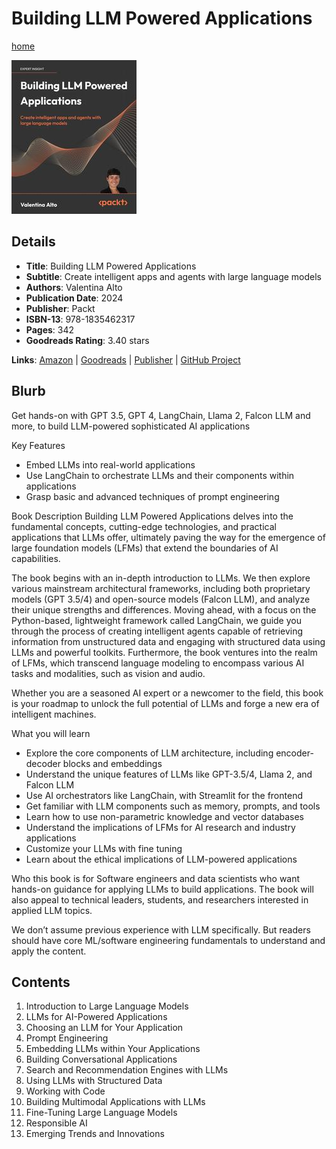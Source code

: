 # Building LLM Powered Applications

[home](../)

![Cover Image](building-llm-powered-applications.jpeg)

## Details

* **Title**: Building LLM Powered Applications
* **Subtitle**: Create intelligent apps and agents with large language models
* **Authors**: Valentina Alto
* **Publication Date**: 2024
* **Publisher**: Packt
* **ISBN-13**: 978-1835462317
* **Pages**: 342
* **Goodreads Rating**: 3.40 stars


**Links**: [Amazon](https://a.co/d/e6rt1da) |
[Goodreads](https://www.goodreads.com/book/show/201054993-building-llm-powered-applications) |
[Publisher](https://www.packtpub.com/en-au/product/building-llm-powered-applications-9781835462317) |
[GitHub Project](https://github.com/PacktPublishing/Building-LLM-Powered-Applications)

## Blurb

Get hands-on with GPT 3.5, GPT 4, LangChain, Llama 2, Falcon LLM and more, to build LLM-powered sophisticated AI applications

Key Features
* Embed LLMs into real-world applications
* Use LangChain to orchestrate LLMs and their components within applications
* Grasp basic and advanced techniques of prompt engineering

Book Description
Building LLM Powered Applications delves into the fundamental concepts, cutting-edge technologies, and practical applications that LLMs offer, ultimately paving the way for the emergence of large foundation models (LFMs) that extend the boundaries of AI capabilities.

The book begins with an in-depth introduction to LLMs. We then explore various mainstream architectural frameworks, including both proprietary models (GPT 3.5/4) and open-source models (Falcon LLM), and analyze their unique strengths and differences. Moving ahead, with a focus on the Python-based, lightweight framework called LangChain, we guide you through the process of creating intelligent agents capable of retrieving information from unstructured data and engaging with structured data using LLMs and powerful toolkits. Furthermore, the book ventures into the realm of LFMs, which transcend language modeling to encompass various AI tasks and modalities, such as vision and audio.

Whether you are a seasoned AI expert or a newcomer to the field, this book is your roadmap to unlock the full potential of LLMs and forge a new era of intelligent machines.

What you will learn
* Explore the core components of LLM architecture, including encoder-decoder blocks and embeddings
* Understand the unique features of LLMs like GPT-3.5/4, Llama 2, and Falcon LLM
* Use AI orchestrators like LangChain, with Streamlit for the frontend
* Get familiar with LLM components such as memory, prompts, and tools
* Learn how to use non-parametric knowledge and vector databases
* Understand the implications of LFMs for AI research and industry applications
* Customize your LLMs with fine tuning
* Learn about the ethical implications of LLM-powered applications

Who this book is for
Software engineers and data scientists who want hands-on guidance for applying LLMs to build applications. The book will also appeal to technical leaders, students, and researchers interested in applied LLM topics.

We don’t assume previous experience with LLM specifically. But readers should have core ML/software engineering fundamentals to understand and apply the content.

## Contents

1. Introduction to Large Language Models
2. LLMs for AI-Powered Applications
3. Choosing an LLM for Your Application
4. Prompt Engineering
5. Embedding LLMs within Your Applications
6. Building Conversational Applications
7. Search and Recommendation Engines with LLMs
8. Using LLMs with Structured Data
9. Working with Code
10. Building Multimodal Applications with LLMs
11. Fine-Tuning Large Language Models
12. Responsible AI
13. Emerging Trends and Innovations

